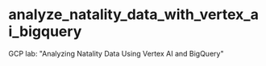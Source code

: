 # analyze_natality_data_with_vertex_ai_bigquery
GCP lab: "Analyzing Natality Data Using Vertex AI and BigQuery"
